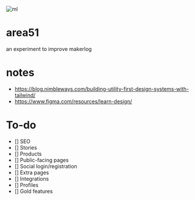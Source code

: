 ![ml](https://i.imgur.com/fOvvzdh.png)

# area51

an experiment to improve makerlog

# notes

-   https://blog.nimbleways.com/building-utility-first-design-systems-with-tailwind/
-   https://www.figma.com/resources/learn-design/

# To-do

-   [] SEO
-   [] Stories
-   [] Products
-   [] Public-facing pages
-   [] Social login/registration
-   [] Extra pages
-   [] Integrations
-   [] Profiles
-   [] Gold features

